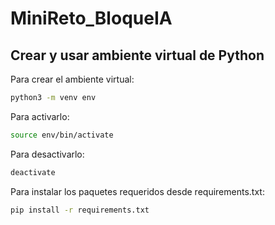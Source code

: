 # MiniReto_BloqueIA

## Crear y usar ambiente virtual de Python

Para crear el ambiente virtual:

```bash
python3 -m venv env
```

Para activarlo:

```bash
source env/bin/activate
```

Para desactivarlo:

```bash
deactivate
```

Para instalar los paquetes requeridos desde requirements.txt:

```bash
pip install -r requirements.txt
```
